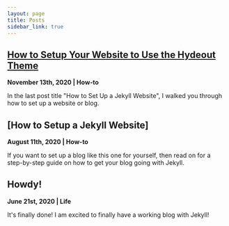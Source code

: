 ```yaml
---
layout: page
title: Posts
sidebar_link: true
---
```


## [How to Setup Your Website to Use the Hydeout Theme](https://www.feliciabacon.com/setup-jekyll-blog)
**November 13th, 2020 | How-to**

In the last post title "How to Set Up a Jekyll Website", I walked you through how to set up a website or blog.  

## [How to Setup a Jekyll Website]
**August 11th, 2020 | How-to**

If you want to set up a blog like this one for yourself, then read on for a step-by-step guide on how to get your blog going with Jekyll. 

## Howdy!
**June 21st, 2020 | Life**

It's finally done! I am excited to finally have a working blog with Jekyll! 